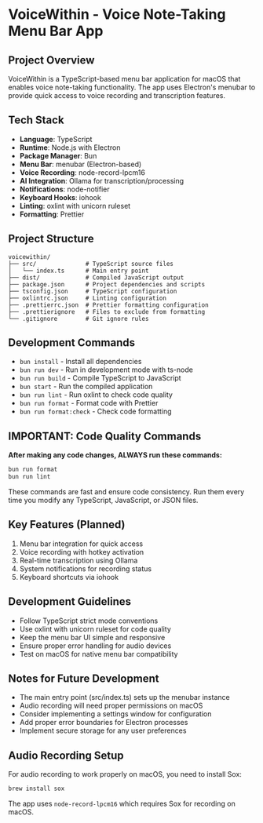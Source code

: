 # VoiceWithin - Voice Note-Taking Menu Bar App

## Project Overview

VoiceWithin is a TypeScript-based menu bar application for macOS that enables voice note-taking functionality. The app uses Electron's menubar to provide quick access to voice recording and transcription features.

## Tech Stack

- **Language**: TypeScript
- **Runtime**: Node.js with Electron
- **Package Manager**: Bun
- **Menu Bar**: menubar (Electron-based)
- **Voice Recording**: node-record-lpcm16
- **AI Integration**: Ollama for transcription/processing
- **Notifications**: node-notifier
- **Keyboard Hooks**: iohook
- **Linting**: oxlint with unicorn ruleset
- **Formatting**: Prettier

## Project Structure

```
voicewithin/
├── src/              # TypeScript source files
│   └── index.ts      # Main entry point
├── dist/             # Compiled JavaScript output
├── package.json      # Project dependencies and scripts
├── tsconfig.json     # TypeScript configuration
├── oxlintrc.json     # Linting configuration
├── .prettierrc.json  # Prettier formatting configuration
├── .prettierignore   # Files to exclude from formatting
└── .gitignore        # Git ignore rules
```

## Development Commands

- `bun install` - Install all dependencies
- `bun run dev` - Run in development mode with ts-node
- `bun run build` - Compile TypeScript to JavaScript
- `bun start` - Run the compiled application
- `bun run lint` - Run oxlint to check code quality
- `bun run format` - Format code with Prettier
- `bun run format:check` - Check code formatting

## IMPORTANT: Code Quality Commands

**After making any code changes, ALWAYS run these commands:**

```bash
bun run format
bun run lint
```

These commands are fast and ensure code consistency. Run them every time you modify any TypeScript, JavaScript, or JSON files.

## Key Features (Planned)

1. Menu bar integration for quick access
2. Voice recording with hotkey activation
3. Real-time transcription using Ollama
4. System notifications for recording status
5. Keyboard shortcuts via iohook

## Development Guidelines

- Follow TypeScript strict mode conventions
- Use oxlint with unicorn ruleset for code quality
- Keep the menu bar UI simple and responsive
- Ensure proper error handling for audio devices
- Test on macOS for native menu bar compatibility

## Notes for Future Development

- The main entry point (src/index.ts) sets up the menubar instance
- Audio recording will need proper permissions on macOS
- Consider implementing a settings window for configuration
- Add proper error boundaries for Electron processes
- Implement secure storage for any user preferences

## Audio Recording Setup

For audio recording to work properly on macOS, you need to install Sox:

```bash
brew install sox
```

The app uses `node-record-lpcm16` which requires Sox for recording on macOS.
